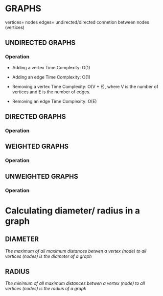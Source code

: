 # GRAPHS

vertices= nodes
edges= undirected/directed connetion between nodes (vertices)

## UNDIRECTED GRAPHS
### Operation

- Adding a vertex
Time Complexity: O(1)

- Adding an edge
Time Complexity: O(1)

- Removing a vertex
Time Complexity: O(V + E), where V is the number of vertices and E is the number of edges.

- Removing an edge
Time Complexity: O(E)

## DIRECTED GRAPHS
### Operation

## WEIGHTED GRAPHS
### Operation

## UNWEIGHTED GRAPHS
### Operation


# Calculating diameter/ radius in a graph
## DIAMETER
*The maximum of all maximum distances betwen a vertex (node) to all vertices (nodes) is the diameter of a graph*

## RADIUS
*The minimum of all maximum distances betwen a vertex (node) to all vertices (nodes) is the radius of a graph*